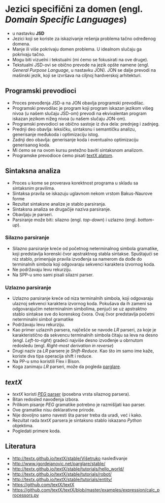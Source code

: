# Jezici specifični za domen (engl. *Domain Specific Languages*)
- u nastavku **JSD**
- Jezici koji se koriste za iskazivanje rešenja problema tačno određenog domena.
- Manje ili više pokrivaju domen problema. U idealnom slučaju ga pokrivaju tačno.
- Mogu biti vizuelni i tekstualni (mi ćemo se fokusirati na ove druge).
- Tekstualni JSD-ovi se obično prevode na jezik opšte namene (engl. 
  *General Purpose Language*, u nastavku JON). JON se dalje prevodi na 
  mašinski jezik, koji se izvršava na ciljnoj hardverskoj arhitekturi.

## Programski prevodioci
- Proces prevođenja JSD-a na JON obavlja programski prevodilac.
- Programski prevodilac je program koji program iskazan jezikom višeg nivoa
  (u našem slučaju JSD-om) 
  prevodi na ekvivalentan program iskazan jezikom nižeg nivoa
  (u našem slučaju JON-om).
- Programski prevodioci se obično sastoje iz dva dela: prednjeg i zadnjeg.
- Prednji deo obavlja: leksičku, sintaksnu i semantičku analizu, generisanje međukoda 
  i optimizaciju istog.
- Zadnji deo obavlja: generisanje koda i eventualno optimizaciju generisanog koda.
- Mi ćemo se na ovom kursu pretežno baviti sintaksnom analizom.
- Programske prevodioce ćemo pisati [textX alatom](http://textx.github.io/textX/stable/).

## Sintaksna analiza
- Proces u kome se proverava korektnost programa u skladu sa sintaksnim pravilima.
- Sintaksa pravila se iskazuju uglavnom nekom vrstom Bakus-Naurove forme
- Rezultat sintaksne analize je stablo parsiranja.
- Sintaksna analiza se drugačije naziva parsiranje.
- Obavljaju je parseri.
- Parsiranje može biti: silazno (engl. *top-down*) i uzlazno (engl. *bottom-up*).

### Silazno parsiranje
- Silazno parsiranje kreće od početnog neterminalnog simbola
gramatike, koji predstavlja korenski čvor apstraktnog stabla sintakse. Spuštajući se
niz stablo, primenjuje pravila izvođenja sa namerom da dođe do terminalnih simbola
koji odgovaraju sekvenci karaktera izvornog koda.
- Ne podržavaju levu rekurziju. 
- Na SPP-u smo sami pisali silazni parser.

### Uzlazno parsiranje
- Uzlazno parsiranje kreće od niza terminalnih simbola, koji
odgovaraju ulaznoj sekvenci karaktera izvornog koda. Pokušava da ih zameni sa
odgovarajućim neterminalnim simbolima, penjući se uz apstraktno stablo sintakse sve
do korenskog čvora. Ovaj čvor predstavlja početni neterminalni simbol gramatike
- Podržavaju levu rekurziju.
- Kao primer uzlaznih parsera, najčešće se navode *LR* parseri, za koje je
karakteristično da sekvencu terminalnih simbola čitaju sa leva na desno (engl. *Left-to-right*)
gradeći najviše desno izvođenje u obrnutom redosledu (engl. *Right-most derivation in
reverse*)
- Drugi naziv za *LR* parsere je *Shift-Reduce*. Kao što im samo ime kaže, 
  koriste dva tipa operacija shift i reduce.
- Na PP-u smo koristili Flex i Bison.
- Koga zanimaju *LR* parseri, može da pogleda [parglare](http://www.igordejanovic.net/parglare/grammar_language/).

## *textX*
- *textX* koristi [*PEG* parser](https://en.wikipedia.org/wiki/Parsing_expression_grammar) 
  (posebna vrsta silaznog parsera).
- Bitan redosled navođenja izbora. 
- Prilikom pisanje *PEG* gramatike potrebno je razmišljati
  kao parser.
- Ove gramatike nisu deklarativne prirode. 
- Nije dovoljno samo navesti šta parser treba da uradi, već i kako.
- Rezultat rada *textX* parsera je sintaksno stablo iskazano *Python* objektima.
- Pogledati primere koda.

## Literatura
- http://textx.github.io/textX/stable/Višetruko nasleđivanje
- http://www.igordejanovic.net/parglare/stable/
- http://textx.github.io/textX/stable/tutorials/hello_world/
- http://textx.github.io/textX/stable/tutorials/robot/
- http://textx.github.io/textX/stable/tutorials/entity/
- https://github.com/textX/textX
- https://github.com/textX/textX/blob/master/examples/expression/calc_processors.py